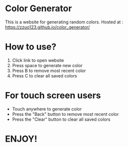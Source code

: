 # Color Generator
This is a website for generating random colors. 
Hosted at : https://zzuo123.github.io/color_generator/

# How to use?
1. Click link to open website
2. Press space to generate new color
3. Press B to remove most recent color
4. Press C to clear all saved colors

# For touch screen users
* Touch anywhere to generate color
* Press the "Back" button to remove most recent color
* Press the "Clear" button to clear all saved colors

# ENJOY!

